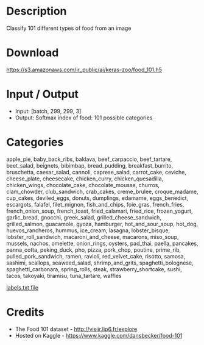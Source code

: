# Description

Classify 101 different types of food from an image

# Download

https://s3.amazonaws.com/ir_public/ai/keras-zoo/food_101.h5

# Input / Output

- Input: [batch, 299, 299, 3]
- Output: Softmax index of food: 101 possible categories

# Categories

apple_pie, baby_back_ribs, baklava, beef_carpaccio, beef_tartare, beet_salad, beignets, bibimbap, bread_pudding, breakfast_burrito, bruschetta, caesar_salad, cannoli, caprese_salad, carrot_cake, ceviche, cheese_plate, cheesecake, chicken_curry, chicken_quesadilla, chicken_wings, chocolate_cake, chocolate_mousse, churros, clam_chowder, club_sandwich, crab_cakes, creme_brulee, croque_madame, cup_cakes, deviled_eggs, donuts, dumplings, edamame, eggs_benedict, escargots, falafel, filet_mignon, fish_and_chips, foie_gras, french_fries, french_onion_soup, french_toast, fried_calamari, fried_rice, frozen_yogurt, garlic_bread, gnocchi, greek_salad, grilled_cheese_sandwich, grilled_salmon, guacamole, gyoza, hamburger, hot_and_sour_soup, hot_dog, huevos_rancheros, hummus, ice_cream, lasagna, lobster_bisque, lobster_roll_sandwich, macaroni_and_cheese, macarons, miso_soup, mussels, nachos, omelette, onion_rings, oysters, pad_thai, paella, pancakes, panna_cotta, peking_duck, pho, pizza, pork_chop, poutine, prime_rib, pulled_pork_sandwich, ramen, ravioli, red_velvet_cake, risotto, samosa, sashimi, scallops, seaweed_salad, shrimp_and_grits, spaghetti_bolognese, spaghetti_carbonara, spring_rolls, steak, strawberry_shortcake, sushi, tacos, takoyaki, tiramisu, tuna_tartare, waffles

[labels.txt file](./labels.txt)

# Credits

- The Food 101 dataset - http://visiir.lip6.fr/explore
- Hosted on Kaggle - https://www.kaggle.com/dansbecker/food-101
